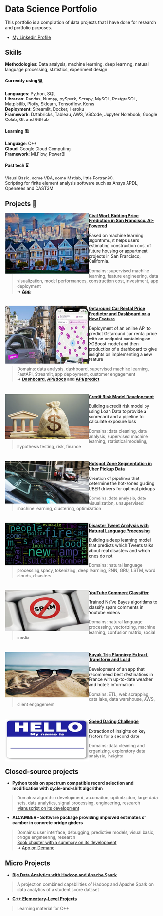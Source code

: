 # Data Science Portfolio  
This portfolio is a compilation of data projects that I have done for research and portfolio purposes.  
* [My Linkedin Profile](https://www.linkedin.com/in/lisbiliroglu/en) 

## Skills  
**Methodologies**: Data analysis, machine learning, deep learning, natural language processing, statistics, experiment design   

#### Currently using 💻
**Languages**: Python, SQL  
**Libraries**: Pandas, Numpy, pySpark, Scrapy, MySQL, PostgreSQL, Matplotlib, Plotly, Sklearn, Tensorflow, Keras  
**Deployment**: Streamlit, Docker, Heroku  
**Framework**: Databricks, Tableau, AWS, VSCode, Jupyter Notebook, Google Colab, Git and GitHub  
#### Learning 🏗️  
**Language**: C++  
**Cloud**: Google Cloud Computing  
**Framework**: MLFlow, PowerBI    
#### Past tech ⌛  
Visual Basic, some VBA, some Matlab, little Fortran90.  
Scripting for finite element analysis software such as Ansys APDL, Opensees and CAST3M  

## Projects 🧐  

<img align="left" width="275" height="200" src="https://github.com/levist7/portfolio/blob/main/imgs/bidding_project.JPG"> **[Civil Work Bidding Price Prediction in San Francisco. AI-Powered](https://github.com/levist7/Civil-Work-Bidding-And-Investment-Helper)**

 Based on machine learning algorithms, it helps users estimating construction cost of future housing or appartment projects in San Francisco, California.      
> Domains: supervised machine learning, feature engineering, data visualization, model performances, construction cost, investment, app deployment  
 ➜ **[App](https://costofmyconstructionproject.herokuapp.com)**   

#

<img align="left" width="275" height="190" src="https://github.com/levist7/portfolio/blob/main/imgs/getaround_project.JPG"> **[Getaround Car Rental Price Predictor and Dashboard on a New Feature](https://github.com/levist7/GetAround_EDA_ML_Dashboard_API_Project)**

Deployment of an online API to predict Getaround car rental price with an endpoint containing an XGBoost model and then production of a dashboard to give insights on implementing a new feature
> Domains: data analysis, dashboard, supervised machine learning, FastAPI, Streamlit, app deployment, customer engagement  
 ➜ **[Dashboard](http://getaround-dashboard-threshold.herokuapp.com), [API/docs](http://getaround-api-xgboost.herokuapp.com/docs) and [API/predict](http://getaround-api-xgboost.herokuapp.com/predict)**  

#

 <img align="left" width="275" height="150" src="https://github.com/levist7/portfolio/blob/main/imgs/credit_risk_project.JPG"> **[Credit Risk Model Development](https://github.com/levist7/Credit_Risk_Modelling)**  

Building a credit risk model by using Loan Data to provide a scorecard and a pipeline to calculate exposure loss  
> Domains: data cleaning, data analysis, supervised machine learning, statistical modeling, hypothesis testing, risk, finance   

#

<img align="left" width="275" height="140" src="https://github.com/levist7/portfolio/blob/main/imgs/uber_project.JPG"> **[Hotspot Zone Segmentation in Uber Pickup Data](https://github.com/levist7/UBER_Pickups_Project)**  

Creation of pipelines that determine the hot-zones guiding UBER drivers for optimal pickups  
> Domains: data analysis, data visualization, unsupervised machine learning, clustering, optimization    
 

#

<img align="left" width="275" height="140" src="https://github.com/levist7/portfolio/blob/main/imgs/tweet_project.JPG"> **[Disaster Tweet Analysis with Natural Language Processing](https://github.com/levist7/NLP_Disaster_Tweet_Analysis)**  

Building a deep learning model that predicts which Tweets talks about real disasters and which ones do not  
> Domains: natural language processing,spacy, tokenizing, deep learning, RNN, GRU, LSTM, word clouds, disasters   


#

<img align="left" width="275" height="135" src="https://github.com/levist7/portfolio/blob/main/imgs/youtube_project.JPG"> **[YouTube Comment Classifier](https://github.com/levist7/YouTube_Spam_Comments)**  

Trained Naïve Bayes algorithms to classify spam comments in Youtube videos  
> Domains: natural language processing, vectorizing, machine learning, confusion matrix, social media  
  
#

<img align="left" width="275" height="150" src="https://github.com/levist7/portfolio/blob/main/imgs/trip_project.JPG"> **[Kayak Trip Planning: Extract, Transform and Load](https://github.com/levist7/Kayak_ETL_Project)**  

Development of an app that recommend best destinations in France with up-to-date weather and hotels information  
> Domains: ETL, web scrapping, data lake, data warehouse, AWS, client engagement  
  
#

<img align="left" width="275" height="140" src="https://github.com/levist7/portfolio/blob/main/imgs/sd_project.JPG"> **[Speed Dating Challenge](https://github.com/levist7/SD_ExploratoryDataAnalysis)**  

Extraction of insights on key factors for a second date  
> Domains: data cleaning and organizing, exploratory data analysis, insights   
  

## Closed-source projects  
 

*  **Python tools on spectrum compatible record selection and modification with cycle-and-shift algorithm**  
> Domains: algorithm development, automation, optimization, large data sets, data analytics, signal processing, engineering, research  
[Manuscript on its development](https://tel.archives-ouvertes.fr/tel-01809010)  


* **ALCAMBER - Software package providing improved estimates of camber in concrete bridge girders**  
> Domains: user interface, debugging, predictive models, visual basic, bridge engineering, research  
[Book chapter with a summary on its development](https://link.springer.com/chapter/10.1007/978-3-030-59169-4_6)  
➜ [App on Demand](https://eng.auburn.edu/research/centers/hrc/software/alcamber) 
  

## Micro Projects

* **[Big Data Analytics with Hadoop and Apache Spark](https://github.com/levist7/Spark_Big_Data_Project)**  
> A project on combined capabilities of Hadoop and Apache Spark on data analytics of a student score dataset

*  **[C++ Elementary-Level Projects](https://github.com/levist7/CPP_Elementary_Projects)**  
> Learning material for C++  


